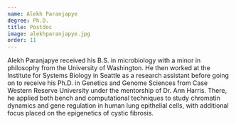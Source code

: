 ```yaml
---
name: Alekh Paranjapye
degree: Ph.D.
title: Postdoc
image: alekhparanjapye.jpg
order: 11
---
```

Alekh Paranjapye received his B.S. in microbiology with a minor in philosophy from the University of Washington. He then worked at the Institute for Systems Biology in Seattle as a research assistant before going on to receive his Ph.D. in Genetics and Genome Sciences from Case Western Reserve University under the mentorship of Dr. Ann Harris. There, he applied both bench and computational techniques to study chromatin dynamics and gene regulation in human lung epithelial cells, with additional focus placed on the epigenetics of cystic fibrosis.